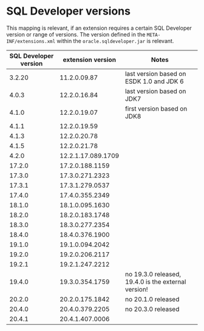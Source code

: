 # SQL Developer versions

This mapping is relevant, if an extension requires a certain SQL Developer version or range of versions. The version defined in the `META-INF/extensions.xml` within the `oracle.sqldeveloper.jar` is relevant.

| SQL Developer version | extension version | Notes |
| --------------------- | ----------------- | ----- |
| 3.2.20 | 11.2.0.09.87 | last version based on ESDK 1.0 and JDK 6 |
| 4.0.3 | 12.2.0.16.84 | last version based on JDK7 |
| 4.1.0 | 12.2.0.19.07 | first version based on JDK8 |
| 4.1.1 | 12.2.0.19.59 | |
| 4.1.3 | 12.2.0.20.78 | |
| 4.1.5 | 12.2.0.21.78 | |
| 4.2.0 | 12.2.1.17.089.1709 | | 
| 17.2.0 | 17.2.0.188.1159 | |
| 17.3.0 | 17.3.0.271.2323 | |
| 17.3.1 | 17.3.1.279.0537 | |
| 17.4.0 | 17.4.0.355.2349 | |
| 18.1.0 | 18.1.0.095.1630 | |
| 18.2.0 | 18.2.0.183.1748 | |
| 18.3.0 | 18.3.0.277.2354 | |
| 18.4.0 | 18.4.0.376.1900 | |
| 19.1.0 | 19.1.0.094.2042 | |
| 19.2.0 | 19.2.0.206.2117 | |
| 19.2.1 | 19.2.1.247.2212 | |
| 19.4.0 | 19.3.0.354.1759 | no 19.3.0 released, 19.4.0 is the external version! |
| 20.2.0 | 20.2.0.175.1842 | no 20.1.0 released |
| 20.4.0 | 20.4.0.379.2205 | no 20.3.0 released |
| 20.4.1 | 20.4.1.407.0006 | |
